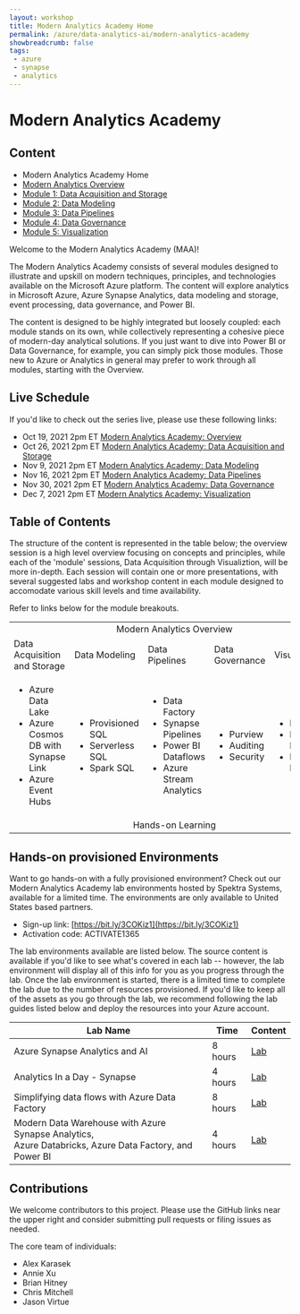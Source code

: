 ```yaml
---
layout: workshop
title: Modern Analytics Academy Home
permalink: /azure/data-analytics-ai/modern-analytics-academy
showbreadcrumb: false
tags: 
 - azure
 - synapse
 - analytics
---
```


# Modern Analytics Academy

##  Content
* Modern Analytics Academy Home
* [Modern Analytics Overview](/PartnerResources/azure/data-analytics-ai/modern-analytics-academy-overview)
* [Module 1: Data Acquisition and Storage](/PartnerResources/azure/data-analytics-ai/modern-analytics-academy-data-acquisition)
* [Module 2: Data Modeling](/PartnerResources/azure/data-analytics-ai/modern-analytics-academy-data-modeling)
* [Module 3: Data Pipelines](/PartnerResources/azure/data-analytics-ai/modern-analytics-academy-data-pipelines)
* [Module 4: Data Governance](/PartnerResources/azure/data-analytics-ai/modern-analytics-academy-data-governance)
* [Module 5: Visualization](/PartnerResources/azure/data-analytics-ai/modern-analytics-academy-data-visualization)

Welcome to the Modern Analytics Academy (MAA)! 

The Modern Analytics Academy consists of several modules designed to illustrate and upskill on modern techniques, principles, and technologies available on the Microsoft Azure platform. The content will explore analytics in Microsoft Azure, Azure Synapse Analytics, data modeling and storage, event processing, data governance, and Power BI. 

The content is designed to be highly integrated but loosely coupled: each module stands on its own, while collectively representing a cohesive piece of modern-day analytical solutions. If you just want to dive into Power BI or Data Governance, for example, you can simply pick those modules. Those new to Azure or Analytics in general may prefer to work through all modules, starting with the Overview.

## Live Schedule

If you'd like to check out the series live, please use these following links:

* Oct 19, 2021 2pm ET [Modern Analytics Academy: Overview](https://msuspartners.eventbuilder.com/event/51647)
* Oct 26, 2021 2pm ET [Modern Analytics Academy: Data Acquisition and Storage](https://msuspartners.eventbuilder.com/event/50229)
* Nov 9, 2021 2pm ET [Modern Analytics Academy: Data Modeling](https://msuspartners.eventbuilder.com/event/50233)
* Nov 16, 2021 2pm ET [Modern Analytics Academy: Data Pipelines](https://msuspartners.eventbuilder.com/event/50234)
* Nov 30, 2021 2pm ET [Modern Analytics Academy: Data Governance](https://msuspartners.eventbuilder.com/event/50235)
* Dec 7, 2021 2pm ET [Modern Analytics Academy: Visualization](https://msuspartners.eventbuilder.com/event/50236)

## Table of Contents

The structure of the content is represented in the table below; the overview session is a high level overview focusing on concepts and principles, while each of the 'module' sessions, Data Acquisition through Visualiztion, will be more in-depth. Each session will contain one or more presentations, with several suggested labs and workshop content in each module designed to accomodate various skill levels and time availability.

Refer to links below for the module breakouts. 

<table>
<tr>
<td colspan="5" style="text-align: center;">Modern Analytics Overview</td>
</tr>
<tr>
<td>Data Acquisition and Storage</td>
<td>Data Modeling</td>
<td>Data Pipelines</td>
<td>Data Governance</td>
<td>Visualization</td>
</tr>
<tr>
<td>
    <ul>
    <li>Azure Data Lake</li>
    <li>Azure Cosmos DB with Synapse Link</li>
    <li>Azure Event Hubs</li>
    </ul>
</td>
<td>
 <ul>
<li>Provisioned SQL</li>
<li>Serverless SQL</li>
<li>Spark SQL</li>
</ul>
</td>
<td>
 <ul>
<li>Data Factory</li>
<li>Synapse Pipelines</li>
<li>Power BI Dataflows</li>
<li>Azure Stream Analytics</li>
</ul>
</td>
<td>
 <ul>
<li>Purview</li>
<li>Auditing</li>
<li>Security</li>
</ul>
</td>
<td>
 <ul>
<li>Power BI</li>
<li>Paginated Reports</li>
<li>Power BI Embedded</li>
</ul>
</td>
</tr>
<tr>
<td colspan="5" style="text-align: center;">Hands-on Learning</td>
</tr>
</table>

## Hands-on provisioned Environments

Want to go hands-on with a fully provisioned environment? Check out our Modern Analytics Academy lab environments hosted by Spektra Systems, available for a limited time. The environments are only available to United States based partners.

* Sign-up link: [https://bit.ly/3COKiz1](https://bit.ly/3COKiz1)
* Activation code: ACTIVATE1365

The lab environments available are listed below. The source content is available if you'd like to see what's covered in each lab -- however, the lab environment will display all of this info for you as you progress through the lab. Once the lab environment is started, there is a limited time to complete the lab due to the number of resources provisioned. If you'd like to keep all of the assets as you go through the lab, we recommend following the lab guides listed below and deploy the resources into your  Azure account. 

| Lab Name | Time | Content | 
|---|---|---|
| Azure Synapse Analytics and AI | 8 hours | [Lab](https://github.com/microsoft/MCW-Azure-Synapse-Analytics-and-AI/blob/master/Hands-on%20lab/HOL%20step-by%20step%20-%20Azure%20Synapse%20Analytics%20and%20AI.md) |
| Analytics In a Day - Synapse | 4 hours | [Lab](https://github.com/solliancenet/azure-synapse-analytics-day) |
| Simplifying data flows with Azure Data Factory | 8 hours | [Lab](https://github.com/solliancenet/tech-immersion-data-ai/blob/master/data-exp5/README.md) |
| Modern Data Warehouse with Azure Synapse Analytics, <br />Azure Databricks, Azure Data Factory, and Power BI | 4 hours | [Lab](https://github.com/solliancenet/tech-immersion-data-ai/blob/master/data-exp6/README.md) |

## Contributions

We welcome contributors to this project. Please use the GitHub links near the upper right and consider submitting pull requests or filing issues as needed.

The core team of individuals:
* Alex Karasek
* Annie Xu
* Brian Hitney
* Chris Mitchell
* Jason Virtue